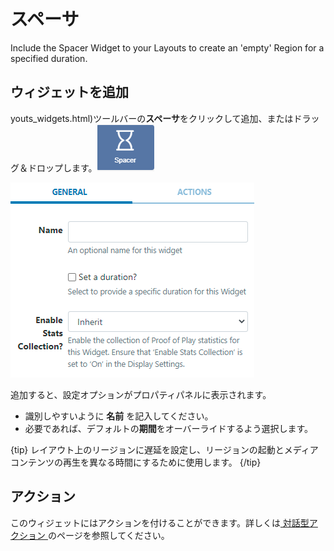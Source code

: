 <!--toc=widgets-->

# スペーサ

Include the Spacer Widget to your Layouts to create an 'empty' Region for a specified duration.

## ウィジェットを追加
youts_widgets.html)ツールバーの**スペーサ**をクリックして追加、またはドラッグ＆ドロップします。![Spacer Widget](img\media_spacer_widget.png)

![Spacer Edit Form](img/v3.1_media_spacer_edit.png)

追加すると、設定オプションがプロパティパネルに表示されます。

- 識別しやすいように **名前** を記入してください。
- 必要であれば、デフォルトの**期間**をオーバーライドするよう選択します。

{tip}
レイアウト上のリージョンに遅延を設定し、リージョンの起動とメディアコンテンツの再生を異なる時間にするために使用します。
{/tip}

## アクション

このウィジェットにはアクションを付けることができます。詳しくは[ 対話型アクション ](layouts_interactive_actions.html)のページを参照してください。

